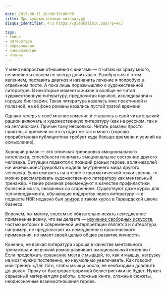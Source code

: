 ```yaml
---

date: 2013-08-11 18:08:39+00:00
title: Про художественную литературу
disqus_identifier: 473 https://glebkalinin.com/?p=473

tags:
- книги
- литература
- образование
- саморазвитие
- чтение
---
```


У меня непростые отношения с книгами — я читаю их сразу много, нелинейно и совсем не всегда дочитываю. Разобраться с этим явлением, поставить диагноз и назначить лечение я попробую в отдельном посте. А пока лишь поразмышляю о художественной литературе. В некоторые моменты жизни я вообще не читал художественную литературу, предпочитая научпоп, исследования и изредка биографии. Такая литература казалась мне практичной и полезной, на её фоне романы казались пустой тратой времени.

Однако теперь я своё мнение изменил и стараюсь в свой читательский рацион включать и художественную литературу (как на русском, так и на английском). Причин тому несколько. Читать романы просто приятно, а времени на это уходит не так и много (хорошо проработанная публицистика требует куда больше времени и усилий на осмысление). 

Хороший роман — это отличная тренировка эмоционального интеллекта, способности понимать эмоциональное состояние другого человека. Ситуации подаются с позиций разных героев, воля-неволей начинаешь конструировать модель внутреннего мира другого человека. Если смотреть на чтение с прагматической точки зрения, то можно рассматривать художественную литературу как ментальный тренажёр. Чтение романов рекомендуют в качестве профилактики болезней мозга, связанных со старением. Существуют даже курсы для топ-менеджмента, обучающие лидерству через литературу — в подкасте HBR недавно был [эпизод](http://blogs.hbr.org/ideacast/2013/06/read-fiction-and-be-a-better-l.html) о таком курсе в Гарвардской школе бизнеса.

Впрочем, по-моему, совсем не обязательно искать немедленное применение всему, что вы делаете — [изучение свободных искусств](http://en.wikipedia.org/wiki/Liberal_arts_education), частью которых в современной интерпретации является и литература, например, не предполагает их немедленного практического применения, но имеет своей целью общее развитие личности.

Конечно, не всякая литература хороша в качестве ментального тренажера и не всякий роман развивает эмоциональный интеллект. Если продолжать [сравнение мозга с мышцей](https://glebkalinin.com/on-mental-muscles/), то, как и мышцу, нагрузку на мозг нужно постепенно, но неумолимо увеличивать. Как говорит мой тренер: «Для того, чтобы мышца росла, её необходимо доводить до шока». Проку от быстрорастворимой беллетристики не будет. Нужен серьёзный материал для работы, сложные книги, сложные сюжеты, неоднозначные взаимоотношения героев.
